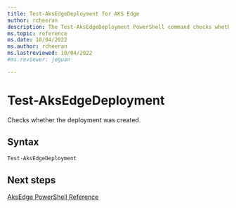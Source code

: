 ```yaml
---
title: Test-AksEdgeDeployment for AKS Edge
author: rcheeran
description: The Test-AksEdgeDeployment PowerShell command checks whether the deployment  was created
ms.topic: reference
ms.date: 10/04/2022
ms.author: rcheeran 
ms.lastreviewed: 10/04/2022
#ms.reviewer: jeguan

---
```


# Test-AksEdgeDeployment

Checks whether the deployment was created.

## Syntax

```powershell 
Test-AksEdgeDeployment
```

## Next steps

[AksEdge PowerShell Reference](./index.md)
